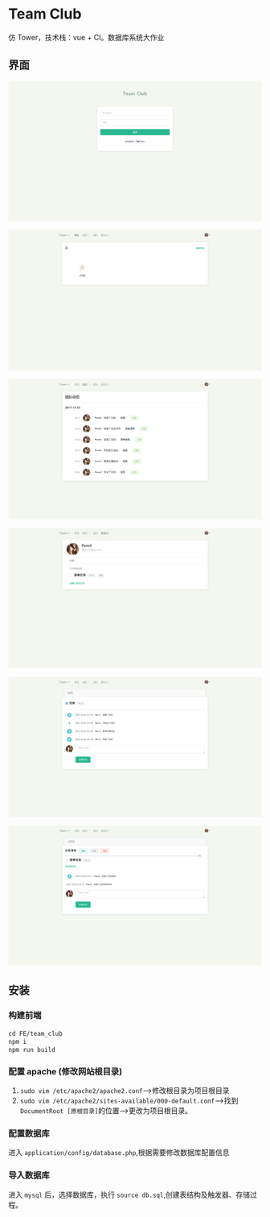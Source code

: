 # Team Club

仿 Tower，技术栈：vue + CI。数据库系统大作业

## 界面

![登录界面](https://github.com/PencilCl/readme-images/blob/master/team-club/login.png)

![项目选择界面](https://github.com/PencilCl/readme-images/blob/master/team-club/project.png)

![动态界面](https://github.com/PencilCl/readme-images/blob/master/team-club/dynamic.png)

![用户信息界面](https://github.com/PencilCl/readme-images/blob/master/team-club/userinfo.png)

![任务界面](https://github.com/PencilCl/readme-images/blob/master/team-club/task.png)

![任务清单界面](https://github.com/PencilCl/readme-images/blob/master/team-club/taskList.png)

## 安装

### 构建前端

```
cd FE/team_club
npm i
npm run build
```

### 配置 apache (修改网站根目录)

1. `sudo vim /etc/apache2/apache2.conf`-->修改根目录为项目根目录
2. `sudo vim /etc/apache2/sites-available/000-default.conf`-->找到`DocumentRoot [原根目录]`的位置-->更改为项目根目录。

### 配置数据库

进入 `application/config/database.php`,根据需要修改数据库配置信息

### 导入数据库

进入 `mysql` 后，选择数据库，执行 `source db.sql`,创建表结构及触发器、存储过程。